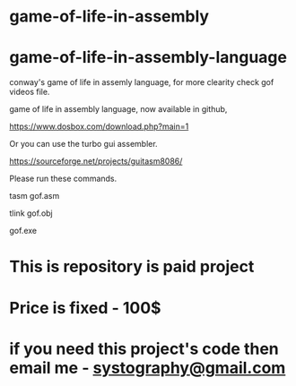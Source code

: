# game-of-life-in-assembly
# game-of-life-in-assembly-language

conway's game of life in assemly language, for more clearity check gof videos file.

game of life in assembly language, now available in github,

https://www.dosbox.com/download.php?main=1

Or you can use the turbo gui assembler.

https://sourceforge.net/projects/guitasm8086/

Please run these commands.


tasm gof.asm

tlink gof.obj

gof.exe

# This is repository is paid project
# Price is fixed - 100$
# if you need this project's code then email me - systography@gmail.com
